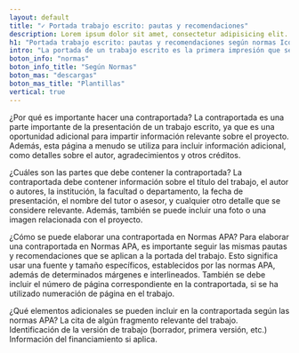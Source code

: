 ```yaml
---
layout: default
title: "✓ Portada trabajo escrito: pautas y recomendaciones"
description: Lorem ipsum dolor sit amet, consectetur adipisicing elit. Eum officia sit cupiditate cum deleniti voluptate quia iste voluptatum fuga suscipit obcaecati
h1: "Portada trabajo escrito: pautas y recomendaciones según normas Icontec y APA"
intro: "La portada de un trabajo escrito es la primera impresión que se tiene del mismo. Es por eso que es importante que esta tenga un diseño y formato adecuados."
boton_info: "normas"
boton_info_title: "Según Normas"
boton_mas: "descargas"
boton_mas_title: "Plantillas"
vertical: true
---
```

¿Por qué es importante hacer una contraportada?
La contraportada es una parte importante de la presentación de un trabajo escrito, ya que es una oportunidad adicional para impartir información relevante sobre el proyecto. Además, esta página a menudo se utiliza para incluir información adicional, como detalles sobre el autor, agradecimientos y otros créditos.

¿Cuáles son las partes que debe contener la contraportada?
La contraportada debe contener información sobre el título del trabajo, el autor o autores, la institución, la facultad o departamento, la fecha de presentación, el nombre del tutor o asesor, y cualquier otro detalle que se considere relevante. Además, también se puede incluir una foto o una imagen relacionada con el proyecto.

¿Cómo se puede elaborar una contraportada en Normas APA?
Para elaborar una contraportada en Normas APA, es importante seguir las mismas pautas y recomendaciones que se aplican a la portada del trabajo. Esto significa usar una fuente y tamaño específicos, establecidos por las normas APA, además de determinados márgenes e interlineados. También se debe incluir el número de página correspondiente en la contraportada, si se ha utilizado numeración de página en el trabajo.

¿Qué elementos adicionales se pueden incluir en la contraportada según las normas APA?
La cita de algún fragmento relevante del trabajo.
Identificación de la versión de trabajo (borrador, primera versión, etc.)
Información del financiamiento si aplica.